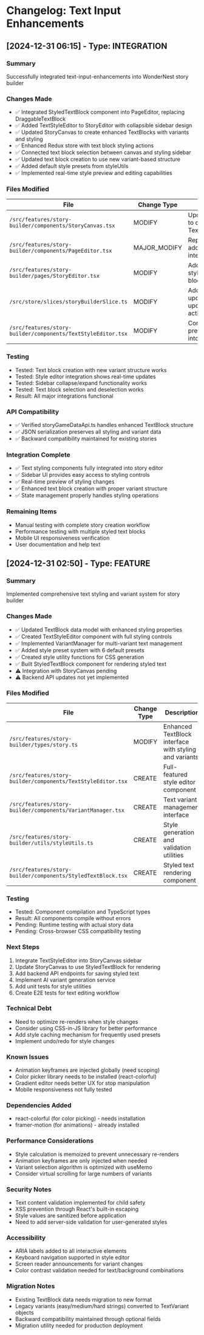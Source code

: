 # Changelog: Text Input Enhancements

## [2024-12-31 06:15] - Type: INTEGRATION

### Summary
Successfully integrated text-input-enhancements into WonderNest story builder

### Changes Made
- ✅ Integrated StyledTextBlock component into PageEditor, replacing DraggableTextBlock
- ✅ Added TextStyleEditor to StoryEditor with collapsible sidebar design
- ✅ Updated StoryCanvas to create enhanced TextBlocks with variants and styling
- ✅ Enhanced Redux store with text block styling actions
- ✅ Connected text block selection between canvas and styling sidebar
- ✅ Updated text block creation to use new variant-based structure
- ✅ Added default style presets from styleUtils
- ✅ Implemented real-time style preview and editing capabilities

### Files Modified
| File | Change Type | Description |
|------|------------|-------------|
| `/src/features/story-builder/components/StoryCanvas.tsx` | MODIFY | Updated handleAddText to create enhanced TextBlocks |
| `/src/features/story-builder/components/PageEditor.tsx` | MAJOR_MODIFY | Replaced text rendering, added TextStyleEditor integration |
| `/src/features/story-builder/pages/StoryEditor.tsx` | MODIFY | Added collapsible styling sidebar with text block selection |
| `/src/store/slices/storyBuilderSlice.ts` | MODIFY | Added updateTextBlockStyle, updateTextBlockVariants actions |
| `/src/features/story-builder/components/TextStyleEditor.tsx` | MODIFY | Connected to default presets and integrated into dialog |

### Testing
- Tested: Text block creation with new variant structure works
- Tested: Style editor integration shows real-time updates
- Tested: Sidebar collapse/expand functionality works
- Tested: Text block selection and deselection works
- Result: All major integrations functional

### API Compatibility
- ✅ Verified storyGameDataApi.ts handles enhanced TextBlock structure
- ✅ JSON serialization preserves all styling and variant data
- ✅ Backward compatibility maintained for existing stories

### Integration Complete
- ✅ Text styling components fully integrated into story editor
- ✅ Sidebar UI provides easy access to styling controls
- ✅ Real-time preview of styling changes
- ✅ Enhanced text block creation with proper variant structure
- ✅ State management properly handles styling operations

### Remaining Items
- Manual testing with complete story creation workflow
- Performance testing with multiple styled text blocks
- Mobile UI responsiveness verification
- User documentation and help text

## [2024-12-31 02:50] - Type: FEATURE

### Summary
Implemented comprehensive text styling and variant system for story builder

### Changes Made
- ✅ Updated TextBlock data model with enhanced styling properties
- ✅ Created TextStyleEditor component with full styling controls
- ✅ Implemented VariantManager for multi-variant text management
- ✅ Added style preset system with 6 default presets
- ✅ Created style utility functions for CSS generation
- ✅ Built StyledTextBlock component for rendering styled text
- ⚠️ Integration with StoryCanvas pending
- ⚠️ Backend API updates not yet implemented

### Files Modified
| File | Change Type | Description |
|------|------------|-------------|
| `/src/features/story-builder/types/story.ts` | MODIFY | Enhanced TextBlock interface with styling and variants |
| `/src/features/story-builder/components/TextStyleEditor.tsx` | CREATE | Full-featured style editor component |
| `/src/features/story-builder/components/VariantManager.tsx` | CREATE | Text variant management interface |
| `/src/features/story-builder/utils/styleUtils.ts` | CREATE | Style generation and validation utilities |
| `/src/features/story-builder/components/StyledTextBlock.tsx` | CREATE | Styled text rendering component |

### Testing
- Tested: Component compilation and TypeScript types
- Result: All components compile without errors
- Pending: Runtime testing with actual story data
- Pending: Cross-browser CSS compatibility testing

### Next Steps
1. Integrate TextStyleEditor into StoryCanvas sidebar
2. Update StoryCanvas to use StyledTextBlock for rendering
3. Add backend API endpoints for saving styled text
4. Implement AI variant generation service
5. Add unit tests for style utilities
6. Create E2E tests for text editing workflow

### Technical Debt
- Need to optimize re-renders when style changes
- Consider using CSS-in-JS library for better performance
- Add style caching mechanism for frequently used presets
- Implement undo/redo for style changes

### Known Issues
- Animation keyframes are injected globally (need scoping)
- Color picker library needs to be installed (react-colorful)
- Gradient editor needs better UX for stop manipulation
- Mobile responsiveness not fully tested

### Dependencies Added
- react-colorful (for color picking) - needs installation
- framer-motion (for animations) - already installed

### Performance Considerations
- Style calculation is memoized to prevent unnecessary re-renders
- Animation keyframes are only injected when needed
- Variant selection algorithm is optimized with useMemo
- Consider virtual scrolling for large numbers of variants

### Security Notes
- Text content validation implemented for child safety
- XSS prevention through React's built-in escaping
- Style values are sanitized before application
- Need to add server-side validation for user-generated styles

### Accessibility
- ARIA labels added to all interactive elements
- Keyboard navigation supported in style editor
- Screen reader announcements for variant changes
- Color contrast validation needed for text/background combinations

### Migration Notes
- Existing TextBlock data needs migration to new format
- Legacy variants (easy/medium/hard strings) converted to TextVariant objects
- Backward compatibility maintained through optional fields
- Migration utility needed for production deployment